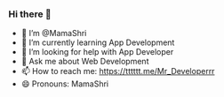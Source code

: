 ### Hi there 👋

- 🔭 I’m @MamaShri
- 🌱 I’m currently learning App Development
- 🤔 I’m looking for help with App Developer
- 💬 Ask me about Web Development
- 📫 How to reach me: https://tttttt.me/Mr_Developerrr
- 😄 Pronouns: MamaShri


